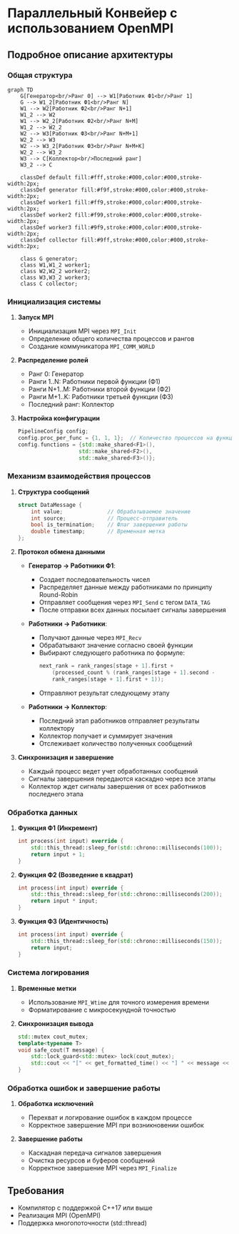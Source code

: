 # Параллельный Конвейер с использованием OpenMPI

## Подробное описание архитектуры

### Общая структура
```mermaid
graph TD
    G[Генератор<br/>Ранг 0] --> W1[Работник Ф1<br/>Ранг 1]
    G --> W1_2[Работник Ф1<br/>Ранг N]
    W1 --> W2[Работник Ф2<br/>Ранг N+1]
    W1_2 --> W2
    W1 --> W2_2[Работник Ф2<br/>Ранг N+M]
    W1_2 --> W2_2
    W2 --> W3[Работник Ф3<br/>Ранг N+M+1]
    W2_2 --> W3
    W2 --> W3_2[Работник Ф3<br/>Ранг N+M+K]
    W2_2 --> W3_2
    W3 --> C[Коллектор<br/>Последний ранг]
    W3_2 --> C

    classDef default fill:#fff,stroke:#000,color:#000,stroke-width:2px;
    classDef generator fill:#f9f,stroke:#000,color:#000,stroke-width:2px;
    classDef worker1 fill:#ff9,stroke:#000,color:#000,stroke-width:2px;
    classDef worker2 fill:#f99,stroke:#000,color:#000,stroke-width:2px;
    classDef worker3 fill:#9f9,stroke:#000,color:#000,stroke-width:2px;
    classDef collector fill:#9ff,stroke:#000,color:#000,stroke-width:2px;

    class G generator;
    class W1,W1_2 worker1;
    class W2,W2_2 worker2;
    class W3,W3_2 worker3;
    class C collector;
```

### Инициализация системы

1. **Запуск MPI**
   - Инициализация MPI через `MPI_Init`
   - Определение общего количества процессов и рангов
   - Создание коммуникатора `MPI_COMM_WORLD`

2. **Распределение ролей**
   - Ранг 0: Генератор
   - Ранги 1..N: Работники первой функции (Ф1)
   - Ранги N+1..M: Работники второй функции (Ф2)
   - Ранги M+1..K: Работники третьей функции (Ф3)
   - Последний ранг: Коллектор

3. **Настройка конфигурации**
   ```cpp
   PipelineConfig config;
   config.proc_per_func = {1, 1, 1};  // Количество процессов на функцию
   config.functions = {std::make_shared<F1>(), 
                      std::make_shared<F2>(), 
                      std::make_shared<F3>()};
   ```

### Механизм взаимодействия процессов

1. **Структура сообщений**
   ```cpp
   struct DataMessage {
       int value;              // Обрабатываемое значение
       int source;             // Процесс-отправитель
       bool is_termination;    // Флаг завершения работы
       double timestamp;       // Временная метка
   };
   ```

2. **Протокол обмена данными**
   - **Генератор → Работники Ф1**:
     * Создает последовательность чисел
     * Распределяет данные между работниками по принципу Round-Robin
     * Отправляет сообщения через `MPI_Send` с тегом `DATA_TAG`
     * После отправки всех данных посылает сигналы завершения

   - **Работники → Работники**:
     * Получают данные через `MPI_Recv`
     * Обрабатывают значение согласно своей функции
     * Выбирают следующего работника по формуле:
       ```cpp
       next_rank = rank_ranges[stage + 1].first + 
           (processed_count % (rank_ranges[stage + 1].second - 
           rank_ranges[stage + 1].first + 1));
       ```
     * Отправляют результат следующему этапу

   - **Работники → Коллектор**:
     * Последний этап работников отправляет результаты коллектору
     * Коллектор получает и суммирует значения
     * Отслеживает количество полученных сообщений

3. **Синхронизация и завершение**
   - Каждый процесс ведет учет обработанных сообщений
   - Сигналы завершения передаются каскадно через все этапы
   - Коллектор ждет сигналы завершения от всех работников последнего этапа

### Обработка данных

1. **Функция Ф1 (Инкремент)**
   ```cpp
   int process(int input) override {
       std::this_thread::sleep_for(std::chrono::milliseconds(100));
       return input + 1;
   }
   ```

2. **Функция Ф2 (Возведение в квадрат)**
   ```cpp
   int process(int input) override {
       std::this_thread::sleep_for(std::chrono::milliseconds(200));
       return input * input;
   }
   ```

3. **Функция Ф3 (Идентичность)**
   ```cpp
   int process(int input) override {
       std::this_thread::sleep_for(std::chrono::milliseconds(150));
       return input;
   }
   ```

### Система логирования

1. **Временные метки**
   - Использование `MPI_Wtime` для точного измерения времени
   - Форматирование с микросекундной точностью

2. **Синхронизация вывода**
   ```cpp
   std::mutex cout_mutex;
   template<typename T>
   void safe_cout(T message) {
       std::lock_guard<std::mutex> lock(cout_mutex);
       std::cout << "[" << get_formatted_time() << "] " << message << std::endl;
   }
   ```

### Обработка ошибок и завершение работы

1. **Обработка исключений**
   - Перехват и логирование ошибок в каждом процессе
   - Корректное завершение MPI при возникновении ошибок

2. **Завершение работы**
   - Каскадная передача сигналов завершения
   - Очистка ресурсов и буферов сообщений
   - Корректное завершение MPI через `MPI_Finalize`

## Требования
- Компилятор с поддержкой C++17 или выше
- Реализация MPI (OpenMPI)
- Поддержка многопоточности (std::thread)
